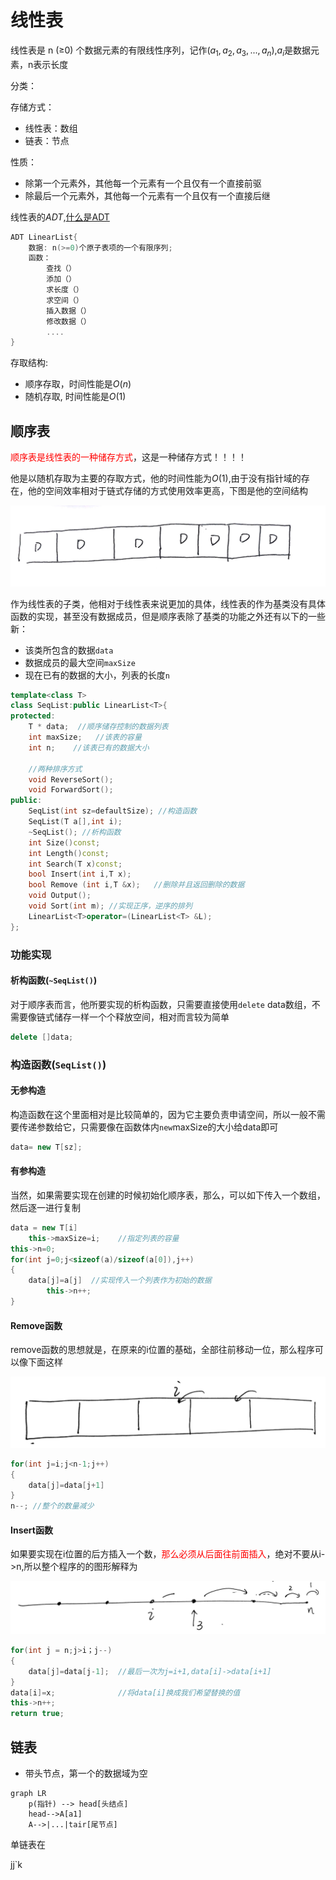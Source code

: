 # 线性表

线性表是 n (≥0) 个数据元素的有限线性序列，记作$(a_1,a_2,a_3,...,a_n)$,$a_i$是数据元素，n表示长度

分类：

存储方式：

* 线性表：数组
* 链表：节点

性质：

* 除第一个元素外，其他每一个元素有一个且仅有一个直接前驱
* 除最后一个元素外，其他每一个元素有一个且仅有一个直接后继

线性表的$ADT$,[什么是ADT](https://baike.baidu.com/item/ADT/18299805)

```cpp
ADT LinearList{
    数据: n(>=0)个原子表项的一个有限序列;
    函数：
        查找（）
        添加（）
        求长度（）
        求空间（）
        插入数据（）
        修改数据（）
        ....
}
```

存取结构:

* 顺序存取，时间性能是$O(n)$
* 随机存取, 时间性能是$O(1)$

## 顺序表

<font color='red'>顺序表是线性表的一种储存方式</font>，这是一种储存方式！！！！

他是以随机存取为主要的存取方式，他的时间性能为$O(1)$,由于没有指针域的存在，他的空间效率相对于链式存储的方式使用效率更高，下图是他的空间结构

![image-20220319221210087](LinearList.assets/image-20220319221210087.png)

作为线性表的子类，他相对于线性表来说更加的具体，线性表的作为基类没有具体函数的实现，甚至没有数据成员，但是顺序表除了基类的功能之外还有以下的一些新：

* 该类所包含的数据`data`
* 数据成员的最大空间`maxSize`
* 现在已有的数据的大小，列表的长度`n`



```cpp
template<class T>
class SeqList:public LinearList<T>{
protected:
	T * data;  //顺序储存控制的数据列表
	int maxSize;   //该表的容量
	int n;    //该表已有的数据大小

	//两种排序方式
	void ReverseSort();	
	void ForwardSort();
public:
	SeqList(int sz=defaultSize); //构造函数
	SeqList(T a[],int i);
	~SeqList(); //析构函数
	int Size()const;
	int Length()const;
	int Search(T x)const;
	bool Insert(int i,T x);
	bool Remove (int i,T &x);   //删除并且返回删除的数据
	void Output();
	void Sort(int m); //实现正序，逆序的排列
	LinearList<T>operator=(LinearList<T> &L);
};
```

### 功能实现

#### 析构函数(`~SeqList()`)

对于顺序表而言，他所要实现的析构函数，只需要直接使用`delete` data数组，不需要像链式储存一样一个个释放空间，相对而言较为简单

```cpp
delete []data;
```

### 构造函数(`SeqList()`)

#### 无参构造

构造函数在这个里面相对是比较简单的，因为它主要负责申请空间，所以一般不需要传递参数给它，只需要像在函数体内`new`maxSize的大小给data即可

```cpp
data= new T[sz];
```

#### 有参构造

当然，如果需要实现在创建的时候初始化顺序表，那么，可以如下传入一个数组，然后逐一进行复制

```cpp
data = new T[i]
    this->maxSize=i;	//指定列表的容量
this->n=0;
for(int j=0;j<sizeof(a)/sizeof(a[0]),j++)
{
    data[j]=a[j]  //实现传入一个列表作为初始的数据
        this->n++;
}
```

#### Remove函数

remove函数的思想就是，在原来的i位置的基础，全部往前移动一位，那么程序可以像下面这样

![image-20220319222714682](LinearList.assets/image-20220319222714682.png)

```cpp
for(int j=i;j<n-1;j++)
{
    data[j]=data[j+1]
}
n--; //整个的数量减少
```

#### Insert函数

如果要实现在i位置的后方插入一个数，<font color='red'>那么必须从后面往前面插入</font>，绝对不要从i->n,所以整个程序的的图形解释为

![image-20220319223342618](LinearList.assets/image-20220319223342618.png)

```cpp
for(int j = n;j>i；j--)
{
    data[j]=data[j-1];	//最后一次为j=i+1,data[i]->data[i+1]
}
data[i]=x;				//将data[i]换成我们希望替换的值
this->n++;
return true;
```

## 链表

* 带头节点，第一个的数据域为空

```mermaid
graph LR
    p(指针) --> head[头结点]
    head-->A[a1]
   	A-->|...|tair[尾节点]
```

单链表在

jj`k